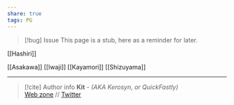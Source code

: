 ```yaml
---
share: true
tags: PG
---
```

> [!bug] Issue
> This page is a stub, here as a reminder for later.

[[Hashiri]]

[[Asakawa]]
[[Iwaji]]
[[Kayamori]]
[[Shizuyama]]

-----
> [!cite] Author info
> **Kit** - *(AKA Kerosyn, or QuickFastly)*\
> [Web zone](https://kitabe.link) // [Twitter](https://twitter.com/Kerosyn_)